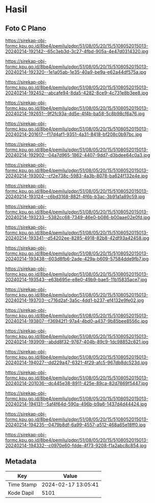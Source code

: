 # Hasil

## Foto C Plano

https://sirekap-obj-formc.kpu.go.id/8be4/pemilu/pdpr/51/08/05/20/15/5108052015013-20240214-192142--65c3eb3d-3c27-4fbd-905a-4e47d0314320.jpg

https://sirekap-obj-formc.kpu.go.id/8be4/pemilu/pdpr/51/08/05/20/15/5108052015013-20240214-192320--1e1a05ab-1e35-40a9-be9a-e62a44df575a.jpg

https://sirekap-obj-formc.kpu.go.id/8be4/pemilu/pdpr/51/08/05/20/15/5108052015013-20240214-192452--abcafe94-8da5-4282-8ce9-4c731e8b3ee8.jpg

https://sirekap-obj-formc.kpu.go.id/8be4/pemilu/pdpr/51/08/05/20/15/5108052015013-20240214-192651--9f2fc93a-dd5e-4f4b-ba58-5c8b98cf6a76.jpg

https://sirekap-obj-formc.kpu.go.id/8be4/pemilu/pdpr/51/08/05/20/15/5108052015013-20240214-201617--f17d4af1-9351-4a31-8418-bf208c0b97bc.jpg

https://sirekap-obj-formc.kpu.go.id/8be4/pemilu/pdpr/51/08/05/20/15/5108052015013-20240214-192902--04a7d965-1862-4407-9dd7-d3bdee64c0a3.jpg

https://sirekap-obj-formc.kpu.go.id/8be4/pemilu/pdpr/51/08/05/20/15/5108052015013-20240214-193002--cf2e738c-5983-4a3b-8078-ba624f132e4e.jpg

https://sirekap-obj-formc.kpu.go.id/8be4/pemilu/pdpr/51/08/05/20/15/5108052015013-20240214-193124--c6bd3168-882f-4f6b-b3ac-3b91a1a89c59.jpg

https://sirekap-obj-formc.kpu.go.id/8be4/pemilu/pdpr/51/08/05/20/15/5108052015013-20240214-193233--5382cc68-7349-46e0-b086-b00aae02e0fd.jpg

https://sirekap-obj-formc.kpu.go.id/8be4/pemilu/pdpr/51/08/05/20/15/5108052015013-20240214-193341--d54202ee-8285-4918-82b8-42df93a42458.jpg

https://sirekap-obj-formc.kpu.go.id/8be4/pemilu/pdpr/51/08/05/20/15/5108052015013-20240214-193438--603d8fb6-2ade-429a-b609-57584dde9fb7.jpg

https://sirekap-obj-formc.kpu.go.id/8be4/pemilu/pdpr/51/08/05/20/15/5108052015013-20240214-193543--e63b695e-e8e0-49b9-bae5-11b15835ace7.jpg

https://sirekap-obj-formc.kpu.go.id/8be4/pemilu/pdpr/51/08/05/20/15/5108052015013-20240214-193703--c716d2af-3a5c-4dd1-b237-ef4132e9fe02.jpg

https://sirekap-obj-formc.kpu.go.id/8be4/pemilu/pdpr/51/08/05/20/15/5108052015013-20240214-193807--f36942f1-97a4-4bd0-a437-9b85bee8556c.jpg

https://sirekap-obj-formc.kpu.go.id/8be4/pemilu/pdpr/51/08/05/20/15/5108052015013-20240214-193909--abdd8f32-9767-404b-89c9-1dc98852c621.jpg

https://sirekap-obj-formc.kpu.go.id/8be4/pemilu/pdpr/51/08/05/20/15/5108052015013-20240214-194027--dd229a47-6321-4f29-afc5-967db8dc523d.jpg

https://sirekap-obj-formc.kpu.go.id/8be4/pemilu/pdpr/51/08/05/20/15/5108052015013-20240214-201036--dc445e38-8911-425e-89ca-82d7869f5447.jpg

https://sirekap-obj-formc.kpu.go.id/8be4/pemilu/pdpr/51/08/05/20/15/5108052015013-20240214-194131--5af4f64d-590a-496b-b9a6-1437d4d44424.jpg

https://sirekap-obj-formc.kpu.go.id/8be4/pemilu/pdpr/51/08/05/20/15/5108052015013-20240214-194235--0479b8df-6a99-4557-a512-468a65e18ff0.jpg

https://sirekap-obj-formc.kpu.go.id/8be4/pemilu/pdpr/51/08/05/20/15/5108052015013-20240214-194332--c0970e60-fdde-4f73-9208-f1a2abc8c854.jpg


## Metadata

| Key        | Value               |
| ---------- | ------------------- |
| Time Stamp | 2024-02-17 13:05:41 |
| Kode Dapil | 5101                |



